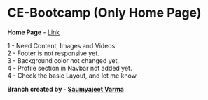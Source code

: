 # CE-Bootcamp (Only Home Page)

**Home Page** - <a href="https://saumyajeet-varma.github.io/Test/">Link</a>

1 - Need Content, Images and Videos. <br>
2 - Footer is not responsive yet. <br>
3 - Background color not changed yet. <br>
4 - Profile section in Navbar not added yet. <br>
4 - Check the basic Layout, and let me know.

**Branch created by - <a href="https://github.com/Saumyajeet-Varma">Saumyajeet Varma</a>**
